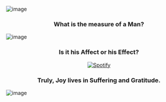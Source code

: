 ![image](https://placehold.co/200)

<h3 align="center">What is the measure of a Man?</h3>

![image](https://placehold.co/200)

<h3 align="center">Is it his Affect or his Effect?</h3>

<p align="center">
  <a href="https://open.spotify.com/user/vcirnqg95vxscbiwrzw6bfd05">
    <img src="https://readme-spotify-seven.vercel.app/api/spotify.py" alt="Spotify">
  </a>
</p>

<h3 align="center">Truly, Joy lives in Suffering and Gratitude.</h3>

![image](https://placehold.co/200)
